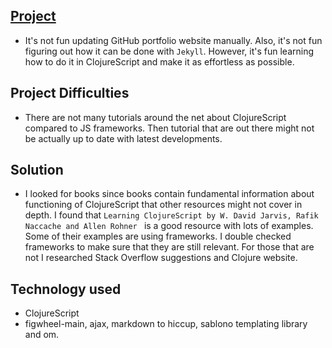 ## [Project]()

- It's not fun updating GitHub portfolio website manually. Also, it's not fun figuring out how it can be done with `Jekyll`. However, it's fun learning how to do it in ClojureScript and make it as effortless as possible.

## Project Difficulties

- There are not many  tutorials around the net about ClojureScript compared to JS frameworks. Then tutorial that are out there might not be actually up to date with latest developments.

## Solution

- I looked for books since books contain fundamental information about functioning of ClojureScript that other resources might not cover in depth. I found that `Learning ClojureScript by W. David Jarvis, Rafik Naccache and Allen Rohner ` is a good resource with lots of examples. Some of their examples are using frameworks. I double checked frameworks to make sure that they are still relevant. For those that are not I researched Stack Overflow suggestions and Clojure website. 
## Technology used

- ClojureScript
- figwheel-main, ajax, markdown to hiccup, sablono templating library and om.
